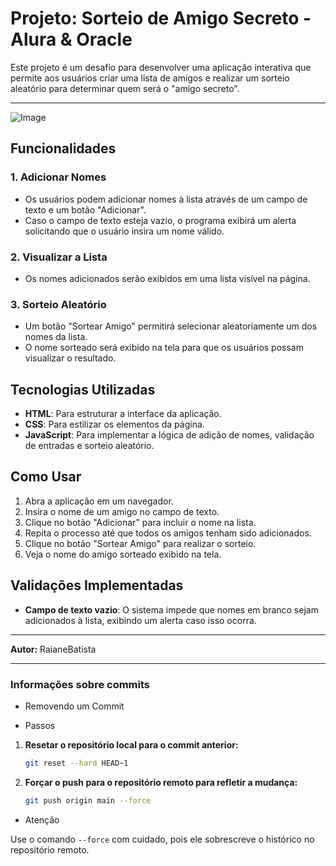 # Projeto: Sorteio de Amigo Secreto - Alura & Oracle

Este projeto é um desafio para desenvolver uma aplicação interativa que permite aos usuários criar uma lista de amigos e realizar um sorteio aleatório para determinar quem será o "amigo secreto". 

---
![Image](https://github.com/user-attachments/assets/4d967500-7634-49f2-9f15-db91d258d727)

## Funcionalidades

### 1. Adicionar Nomes
- Os usuários podem adicionar nomes à lista através de um campo de texto e um botão "Adicionar".
- Caso o campo de texto esteja vazio, o programa exibirá um alerta solicitando que o usuário insira um nome válido.

### 2. Visualizar a Lista
- Os nomes adicionados serão exibidos em uma lista visível na página.

### 3. Sorteio Aleatório
- Um botão "Sortear Amigo" permitirá selecionar aleatoriamente um dos nomes da lista.
- O nome sorteado será exibido na tela para que os usuários possam visualizar o resultado.

## Tecnologias Utilizadas
- **HTML**: Para estruturar a interface da aplicação.
- **CSS**: Para estilizar os elementos da página.
- **JavaScript**: Para implementar a lógica de adição de nomes, validação de entradas e sorteio aleatório.

## Como Usar
1. Abra a aplicação em um navegador.
2. Insira o nome de um amigo no campo de texto.
3. Clique no botão "Adicionar" para incluir o nome na lista.
4. Repita o processo até que todos os amigos tenham sido adicionados.
5. Clique no botão "Sortear Amigo" para realizar o sorteio.
6. Veja o nome do amigo sorteado exibido na tela.

## Validações Implementadas
- **Campo de texto vazio**: O sistema impede que nomes em branco sejam adicionados à lista, exibindo um alerta caso isso ocorra.

<!-- ## Melhorias Futuras
- Adicionar a funcionalidade de remover nomes da lista.
- Permitir salvar e carregar listas previamente criadas.
- Implementar um design responsivo para melhor experiência em dispositivos móveis.
- Adicionar animações durante o sorteio para uma experiência mais divertida. -->

---
**Autor:** RaianeBatista

---
### Informações sobre commits
- Removendo um Commit

- Passos

1. **Resetar o repositório local para o commit anterior:**
   ```bash
   git reset --hard HEAD~1
   ```

2. **Forçar o push para o repositório remoto para refletir a mudança:**
   ```bash
   git push origin main --force
   ```

- Atenção

Use o comando `--force` com cuidado, pois ele sobrescreve o histórico no repositório remoto.
